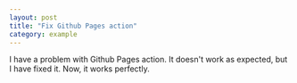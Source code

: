 ```yaml
---
layout: post
title: "Fix Github Pages action"
category: example
---
```


I have a problem with Github Pages action. It doesn't work as expected, but I have fixed it. Now, it works perfectly.
